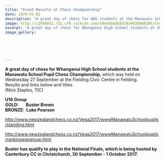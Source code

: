 ```yaml
---
title: "Great Results at Chess Championship"
date: 1970-01-01
description: "A great day of chess for WHS students at the Manawatu School Pupil Chess Championship..."
image: http://c1940652.r52.cf0.rackcdn.com/59e56b04b8d39a463b000386/Chess-emblem.jpg
excerpt: "A great day of chess for Whanganui High School students at the Manawatu School Pupil Chess Championship, which was held on Wednesday 27 September at the Fielding Civic Centre in Feilding."
image_gallery:
    
    
    
    
    
---
```


<p><strong>A great day&nbsp;of chess <strong>for Whanganui High School students&nbsp;</strong>at the Manawatu School Pupil Chess Championship,&nbsp;</strong>which was held on Wednesday 27 September at the Fielding Civic Centre in Feilding.<br />Results and links below and titles.<br />(Nick Staples, TIC)</p>
<p><strong>U16 Group</strong><br /><strong>GOLD:&nbsp; &nbsp; &nbsp; &nbsp;Buster Brown&nbsp;</strong><br /><strong>BRONZE:&nbsp; Luke Pearson<br /></strong></p>
<p><a href="http://www.newzealandchess.co.nz/Vega2017/wwwManawatuSchoolpupils/standing.html">http://www.newzealandchess.co.nz/Vega2017/wwwManawatuSchoolpupils/standing.html</a></p>
<p><a href="http://www.newzealandchess.co.nz/Vega2017/wwwManawatuSchoolpupils/rankingagegroup.html">http://www.newzealandchess.co.nz/Vega2017/wwwManawatuSchoolpupils/rankingagegroup.html</a></p>
<p><strong>Buster has&nbsp;qualify to play in the National Finals, which is being hosted by Canterbury CC in Christchurch, 30 September - 1 October 2017.</strong></p>

